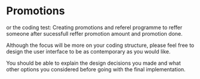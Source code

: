 # Promotions
or the coding test: Creating promotions and referel programme to reffer someone after sucessfull reffer promotion amount and promotion done.


Although the focus will be more on your coding structure, please feel free to design the user interface to be as contemporary as you would like.

You should be able to explain the design decisions you made and what other options you considered before going with the final implementation.

